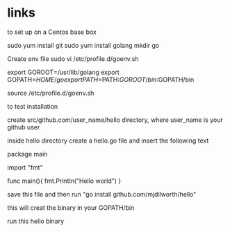 # links

to set up on a Centos base box

sudo yum install git
sudo yum install golang
mkdir go

Create env file
sudo vi /etc/profile.d/goenv.sh

export GOROOT=/usr/lib/golang
export GOPATH=$HOME/go
export PATH=$PATH:$GOROOT/bin:$GOPATH/bin

source /etc/profile.d/goenv.sh

to test installation

create src/github.com/user_name/hello directory, where user_name is your github user

inside hello directory create a hello.go file and insert the following text

package main

import "fmt"

func main(){
        fmt.Println("Hello world")
}


save this file and then run "go install github.com/mjdilworth/hello"

this will creat the binary in your GOPATH/bin

run this hello binary

 


